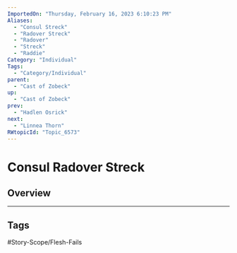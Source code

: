 ```yaml
---
ImportedOn: "Thursday, February 16, 2023 6:10:23 PM"
Aliases:
  - "Consul Streck"
  - "Radover Streck"
  - "Radover"
  - "Streck"
  - "Raddie"
Category: "Individual"
Tags:
  - "Category/Individual"
parent:
  - "Cast of Zobeck"
up:
  - "Cast of Zobeck"
prev:
  - "Hadlen Osrick"
next:
  - "Linnea Thorn"
RWtopicId: "Topic_6573"
---
```

# Consul Radover Streck
## Overview

---
## Tags
#Story-Scope/Flesh-Fails

